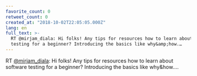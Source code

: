 ```yaml
---
favorite_count: 0
retweet_count: 0
created_at: "2018-10-02T22:05:05.000Z"
lang: en
full_text: >-
  RT @mirjam_diala: Hi folks! Any tips for resources how to learn about software
  testing for a beginner? Introducing the basics like why&amp;how.…
---
```


RT [@mirjam_diala](https://twitter.com/mirjam_diala): Hi folks! Any tips for
resources how to learn about software testing for a beginner? Introducing the
basics like why&amp;how.…
